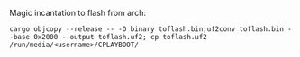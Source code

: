 Magic incantation to flash from arch:
```
cargo objcopy --release -- -O binary toflash.bin;uf2conv toflash.bin --base 0x2000 --output toflash.uf2; cp toflash.uf2 /run/media/<username>/CPLAYBOOT/
```
